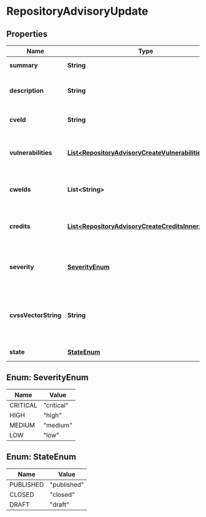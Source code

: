 

# RepositoryAdvisoryUpdate


## Properties

| Name | Type | Description | Notes |
|------------ | ------------- | ------------- | -------------|
|**summary** | **String** | A short summary of the advisory. |  [optional] |
|**description** | **String** | A detailed description of what the advisory impacts. |  [optional] |
|**cveId** | **String** | The Common Vulnerabilities and Exposures (CVE) ID. |  [optional] |
|**vulnerabilities** | [**List&lt;RepositoryAdvisoryCreateVulnerabilitiesInner&gt;**](RepositoryAdvisoryCreateVulnerabilitiesInner.md) | A product affected by the vulnerability detailed in a repository security advisory. |  [optional] |
|**cweIds** | **List&lt;String&gt;** | A list of Common Weakness Enumeration (CWE) IDs. |  [optional] |
|**credits** | [**List&lt;RepositoryAdvisoryCreateCreditsInner&gt;**](RepositoryAdvisoryCreateCreditsInner.md) | A list of users receiving credit for their participation in the security advisory. |  [optional] |
|**severity** | [**SeverityEnum**](#SeverityEnum) | The severity of the advisory. You must choose between setting this field or &#x60;cvss_vector_string&#x60;. |  [optional] |
|**cvssVectorString** | **String** | The CVSS vector that calculates the severity of the advisory. You must choose between setting this field or &#x60;severity&#x60;. |  [optional] |
|**state** | [**StateEnum**](#StateEnum) | The state of the advisory. |  [optional] |



## Enum: SeverityEnum

| Name | Value |
|---- | -----|
| CRITICAL | &quot;critical&quot; |
| HIGH | &quot;high&quot; |
| MEDIUM | &quot;medium&quot; |
| LOW | &quot;low&quot; |



## Enum: StateEnum

| Name | Value |
|---- | -----|
| PUBLISHED | &quot;published&quot; |
| CLOSED | &quot;closed&quot; |
| DRAFT | &quot;draft&quot; |



